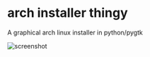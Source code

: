 # arch installer thingy
A graphical arch linux installer in python/pygtk

![screenshot](http://i.imgur.com/0bV3MdO.png "Super early")

